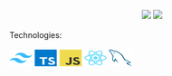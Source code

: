 <div align="center"><br>
  <img  width="400"src="https://github-readme-stats.vercel.app/api?username=uPedroLima11&show_icons=true&rank_icon=github&ring_color=E49B0F&theme=transparent&border_color=808080&icon_color=E49B0F&include_all_commits=true&count_private=true&title_color=808080&text_color=808080"/>
  
  <img height="167" src="https://github-readme-stats.vercel.app/api/top-langs/?username=uPedroLima11&border_color=808080&layout=compact&theme=transparent&title_color=808080&text_color=808080">
</div><br>

<div style="display: inline_block">Technologies: </div>
<br>

<div style="display: inline_block">
  <img align="center" height="30" width="40" src="https://github.com/devicons/devicon/blob/v2.15.1/icons/tailwindcss/tailwindcss-plain.svg">
  <img align="center" height="30" width="40" src="https://github.com/devicons/devicon/blob/v2.15.1/icons/typescript/typescript-original.svg">
  <img align="center" height="30" width="40" src="https://github.com/devicons/devicon/blob/v2.15.1/icons/javascript/javascript-original.svg">
  <img align="center" height="30" width="40" src="https://github.com/devicons/devicon/blob/v2.15.1/icons/react/react-original.svg">
  <img align="center" height="30" width="40" src="https://github.com/devicons/devicon/blob/v2.15.1/icons/mysql/mysql-original.svg">
  
  
  

</div>
